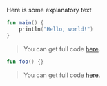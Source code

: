 Here is some explanatory text

```kotlin 
fun main() {
    println("Hello, world!")
}
```                         

> You can get full code [here](example-renumber/example-renumber-new.kt).

```kotlin 
fun foo() {}
```                         

> You can get full code [here](example-renumber/example-renumber-other.kt).
